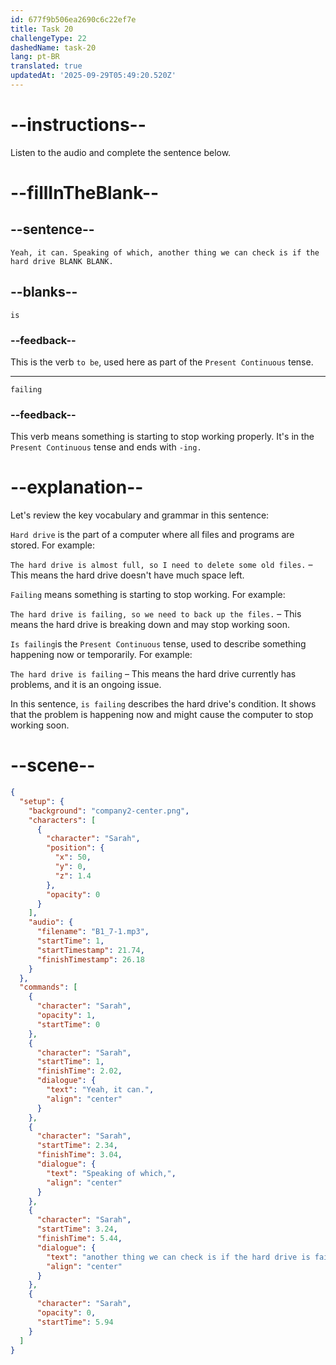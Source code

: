 ```yaml
---
id: 677f9b506ea2690c6c22ef7e
title: Task 20
challengeType: 22
dashedName: task-20
lang: pt-BR
translated: true
updatedAt: '2025-09-29T05:49:20.520Z'
---
```


<!-- (audio) Sarah: Yeah, it can. Speaking of which, another thing we can check is if the hard drive is failing. -->

# --instructions--

Listen to the audio and complete the sentence below.

# --fillInTheBlank--

## --sentence--

`Yeah, it can. Speaking of which, another thing we can check is if the hard drive BLANK BLANK.`

## --blanks--

`is`

### --feedback--

This is the verb `to be`, used here as part of the `Present Continuous` tense.

---

`failing`

### --feedback--

This verb means something is starting to stop working properly. It's in the `Present Continuous` tense and ends with `-ing.`

# --explanation--

Let's review the key vocabulary and grammar in this sentence:  

`Hard drive` is the part of a computer where all files and programs are stored. For example:  

`The hard drive is almost full, so I need to delete some old files.` – This means the hard drive doesn't have much space left.  

`Failing` means something is starting to stop working. For example: 

`The hard drive is failing, so we need to back up the files.` – This means the hard drive is breaking down and may stop working soon.  

`Is failing`is the `Present Continuous` tense, used to describe something happening now or temporarily. For example:  

`The hard drive is failing` – This means the hard drive currently has problems, and it is an ongoing issue.

In this sentence, `is failing` describes the hard drive's condition. It shows that the problem is happening now and might cause the computer to stop working soon.  

# --scene--

```json
{
  "setup": {
    "background": "company2-center.png",
    "characters": [
      {
        "character": "Sarah",
        "position": {
          "x": 50,
          "y": 0,
          "z": 1.4
        },
        "opacity": 0
      }
    ],
    "audio": {
      "filename": "B1_7-1.mp3",
      "startTime": 1,
      "startTimestamp": 21.74,
      "finishTimestamp": 26.18
    }
  },
  "commands": [
    {
      "character": "Sarah",
      "opacity": 1,
      "startTime": 0
    },
    {
      "character": "Sarah",
      "startTime": 1,
      "finishTime": 2.02,
      "dialogue": {
        "text": "Yeah, it can.",
        "align": "center"
      }
    },
    {
      "character": "Sarah",
      "startTime": 2.34,
      "finishTime": 3.04,
      "dialogue": {
        "text": "Speaking of which,",
        "align": "center"
      }
    },
    {
      "character": "Sarah",
      "startTime": 3.24,
      "finishTime": 5.44,
      "dialogue": {
        "text": "another thing we can check is if the hard drive is failing.",
        "align": "center"
      }
    },
    {
      "character": "Sarah",
      "opacity": 0,
      "startTime": 5.94
    }
  ]
}
```
